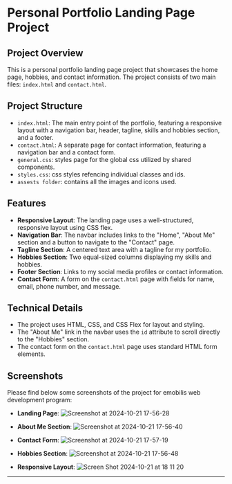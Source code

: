 **Personal Portfolio Landing Page Project**
=============================================

**Project Overview**
-------------------

This is a personal portfolio landing page project that showcases the home page, hobbies, and contact information. The project consists of two main files: `index.html` and `contact.html`.

**Project Structure**
--------------------

* `index.html`: The main entry point of the portfolio, featuring a responsive layout with a navigation bar, header, tagline, skills and hobbies section, and a footer.
* `contact.html`: A separate page for contact information, featuring a navigation bar and a contact form.
*  `general.css`: styles page for the global css utilized by shared components.
*  `styles.css`: css styles refencing individual classes and ids.
*  `assests folder`: contains all the images and icons used.

**Features**
------------

* **Responsive Layout**: The landing page uses a well-structured, responsive layout using CSS flex.
* **Navigation Bar**: The navbar includes links to the "Home",  "About Me" section and a button to navigate to the "Contact" page.
* **Tagline Section**: A centered text area with a tagline for my portfolio.
* **Hobbies Section**: Two equal-sized columns displaying my skills and hobbies.
* **Footer Section**: Links to my social media profiles or contact information.
* **Contact Form**: A form on the `contact.html` page with fields for name, email, phone number, and message.

**Technical Details**
--------------------

* The project uses HTML, CSS, and CSS Flex for layout and styling.
* The "About Me" link in the navbar uses the `id` attribute to scroll directly to the "Hobbies" section.
* The contact form on the `contact.html` page uses standard HTML form elements.

**Screenshots**
--------------

Please find below some screenshots of the project for emobilis web development program:
* **Landing Page**: 
![Screenshot at 2024-10-21 17-56-28](https://github.com/user-attachments/assets/e9132a3a-1e5c-4b9f-99f8-74928066051b)

* **About Me Section**: 
![Screenshot at 2024-10-21 17-56-40](https://github.com/user-attachments/assets/ef8b1a2c-39e9-4f43-b96c-e16481b3077b)

* **Contact Form**:
 ![Screenshot at 2024-10-21 17-57-19](https://github.com/user-attachments/assets/6708f9a6-122f-47a9-91ae-c9bf166e50f4)

* **Hobbies Section**:
![Screenshot at 2024-10-21 17-56-48](https://github.com/user-attachments/assets/224814d4-34d9-4ecd-aead-190fc1c6da31)

* **Responsive Layout**: 
![Screen Shot 2024-10-21 at 18 11 20](https://github.com/user-attachments/assets/d9dba807-8304-4b13-8920-082b5332d1d4)


----

